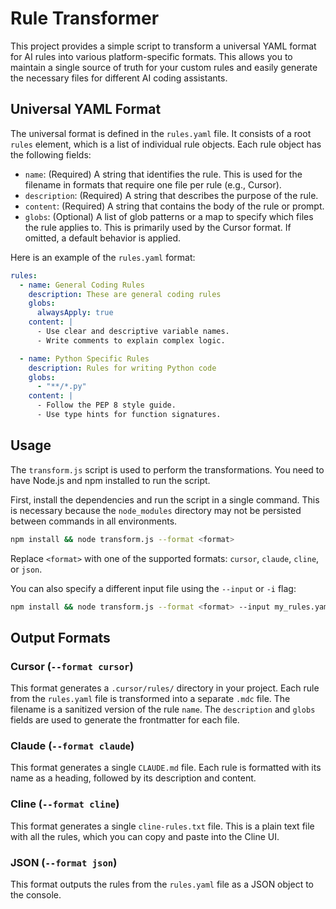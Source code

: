 # Rule Transformer

This project provides a simple script to transform a universal YAML format for AI rules into various platform-specific formats. This allows you to maintain a single source of truth for your custom rules and easily generate the necessary files for different AI coding assistants.

## Universal YAML Format

The universal format is defined in the `rules.yaml` file. It consists of a root `rules` element, which is a list of individual rule objects. Each rule object has the following fields:

- `name`: (Required) A string that identifies the rule. This is used for the filename in formats that require one file per rule (e.g., Cursor).
- `description`: (Required) A string that describes the purpose of the rule.
- `content`: (Required) A string that contains the body of the rule or prompt.
- `globs`: (Optional) A list of glob patterns or a map to specify which files the rule applies to. This is primarily used by the Cursor format. If omitted, a default behavior is applied.

Here is an example of the `rules.yaml` format:

```yaml
rules:
  - name: General Coding Rules
    description: These are general coding rules
    globs:
      alwaysApply: true
    content: |
      - Use clear and descriptive variable names.
      - Write comments to explain complex logic.

  - name: Python Specific Rules
    description: Rules for writing Python code
    globs:
      - "**/*.py"
    content: |
      - Follow the PEP 8 style guide.
      - Use type hints for function signatures.
```

## Usage

The `transform.js` script is used to perform the transformations. You need to have Node.js and npm installed to run the script.

First, install the dependencies and run the script in a single command. This is necessary because the `node_modules` directory may not be persisted between commands in all environments.

```bash
npm install && node transform.js --format <format>
```

Replace `<format>` with one of the supported formats: `cursor`, `claude`, `cline`, or `json`.

You can also specify a different input file using the `--input` or `-i` flag:
```bash
npm install && node transform.js --format <format> --input my_rules.yaml
```

## Output Formats

### Cursor (`--format cursor`)

This format generates a `.cursor/rules/` directory in your project. Each rule from the `rules.yaml` file is transformed into a separate `.mdc` file. The filename is a sanitized version of the rule `name`. The `description` and `globs` fields are used to generate the frontmatter for each file.

### Claude (`--format claude`)

This format generates a single `CLAUDE.md` file. Each rule is formatted with its name as a heading, followed by its description and content.

### Cline (`--format cline`)

This format generates a single `cline-rules.txt` file. This is a plain text file with all the rules, which you can copy and paste into the Cline UI.

### JSON (`--format json`)

This format outputs the rules from the `rules.yaml` file as a JSON object to the console.
